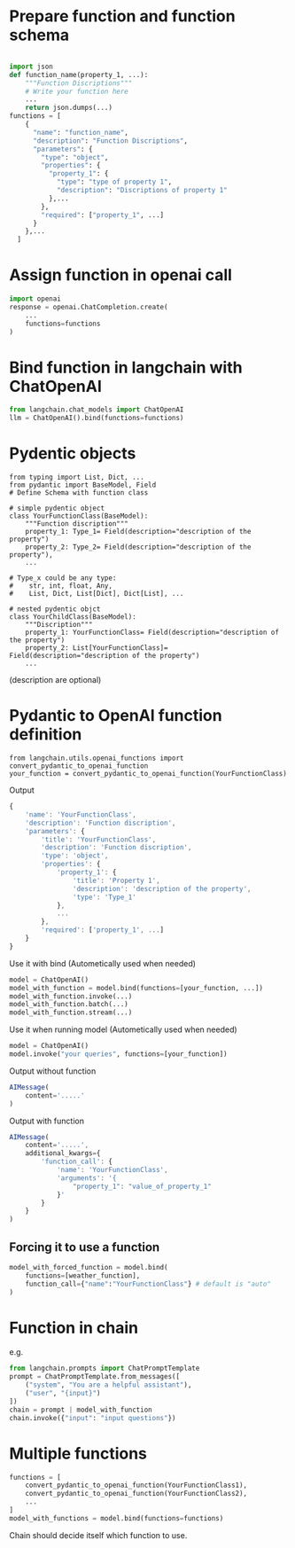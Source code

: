 # Prepare function and function schema
``` python 

import json
def function_name(property_1, ...):
    """Function Discriptions"""
    # Write your function here
    ...
    return json.dumps(...)
functions = [
    {
      "name": "function_name",
      "description": "Function Discriptions",
      "parameters": {
        "type": "object",
        "properties": {
          "property_1": {
            "type": "type of property 1",
            "description": "Discriptions of property 1"
          },...
        },
        "required": ["property_1", ...]
      }
    },...
  ]
```
# Assign function in openai call
``` python
import openai
response = openai.ChatCompletion.create(
    ...
    functions=functions
)
```

# Bind function in langchain with ChatOpenAI
```python 
from langchain.chat_models import ChatOpenAI
llm = ChatOpenAI().bind(functions=functions)
```

# Pydentic objects
```pyhton 
from typing import List, Dict, ...
from pydantic import BaseModel, Field
# Define Schema with function class

# simple pydentic object
class YourFunctionClass(BaseModel):
    """Function discription"""
    property_1: Type_1= Field(description="description of the property")
    property_2: Type_2= Field(description="description of the property"),
    ...
    
# Type_x could be any type:
#    str, int, float, Any, 
#    List, Dict, List[Dict], Dict[List], ...

# nested pydentic objct
class YourChildClass(BaseModel):
    """Discription"""
    property_1: YourFunctionClass= Field(description="description of the property")
    property_2: List[YourFunctionClass]= Field(description="description of the property")
    ...
```
(description are optional)

# Pydantic to OpenAI function definition
```pyhton 
from langchain.utils.openai_functions import convert_pydantic_to_openai_function
your_function = convert_pydantic_to_openai_function(YourFunctionClass)
```
Output
```jsx 
{
    'name': 'YourFunctionClass',
    'description': 'Function discription',
    'parameters': {
        'title': 'YourFunctionClass',
        'description': 'Function discription',
        'type': 'object',
        'properties': {
            'property_1': {
                'title': 'Property 1',
                'description': 'description of the property',
                'type': 'Type_1'
            },
            ...
        },
        'required': ['property_1', ...]
    }
}
```
Use it with bind (Autometically used when needed)
```python 
model = ChatOpenAI()
model_with_function = model.bind(functions=[your_function, ...])
model_with_function.invoke(...)
model_with_function.batch(...)
model_with_function.stream(...)
```

Use it when running model (Autometically used when needed)
```python 
model = ChatOpenAI()
model.invoke("your queries", functions=[your_function])
```

Output without function
```jsx
AIMessage(
    content='.....'
)
```
Output with function
```jsx
AIMessage(
    content='.....',
    additional_kwargs={
        'function_call': {
            'name': 'YourFunctionClass',
            'arguments': '{
                "property_1": "value_of_property_1"
            }'
        }
    }
)
```

## Forcing it to use a function

```python 
model_with_forced_function = model.bind(
    functions=[weather_function],
    function_call={"name":"YourFunctionClass"} # default is "auto"
)

```

# Function in chain
e.g.
```python 
from langchain.prompts import ChatPromptTemplate
prompt = ChatPromptTemplate.from_messages([
    ("system", "You are a helpful assistant"),
    ("user", "{input}")
])
chain = prompt | model_with_function
chain.invoke({"input": "input questions"})
```

# Multiple functions
```python 
functions = [
    convert_pydantic_to_openai_function(YourFunctionClass1),
    convert_pydantic_to_openai_function(YourFunctionClass2),
    ...
]
model_with_functions = model.bind(functions=functions)
```
Chain should decide itself which function to use.